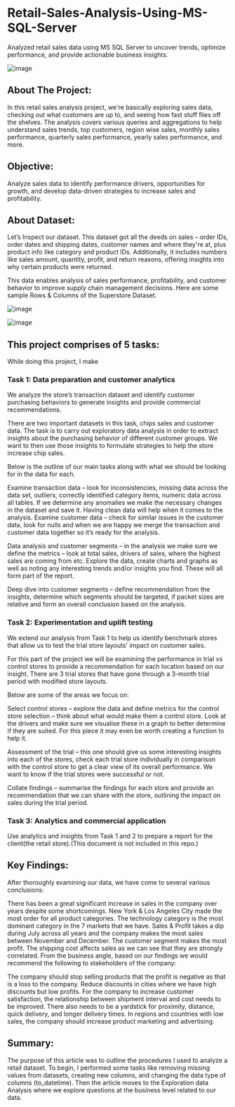 # Retail-Sales-Analysis-Using-MS-SQL-Server
Analyzed retail sales data using MS SQL Server to uncover trends, optimize performance, and provide actionable business insights.

![image](https://github.com/user-attachments/assets/f3b88e18-c3dd-4006-bf72-665d2f94e45f)


## About The Project:
In this retail sales analysis project, we're basically exploring sales data, checking out what customers are up to, and seeing how fast stuff flies off the shelves.
The analysis covers various queries and aggregations to help understand sales trends, top customers, region wise sales, monthly sales performance, quarterly sales performance, yearly sales performance, and more.

## Objective: 
Analyze sales data to identify performance drivers, opportunities for growth, and develop data-driven strategies to increase sales and profitability.

## About Dataset:
Let’s Inspect our dataset. This dataset got all the deeds on sales – order IDs, order dates and shipping dates, customer names and where they're at, plus product info like category and product IDs. Additionally, it includes numbers like sales amount, quantity, profit, and return reasons, offering insights into why certain products were returned.

This data enables analysis of sales performance, profitability, and customer behavior to improve supply chain management decisions. Here are some sample Rows & Columns of the Superstore Dataset.

![image](https://github.com/user-attachments/assets/a7da8742-6dfd-4da9-897a-d8fb29034a85)

![image](https://github.com/user-attachments/assets/598c106a-b7e4-4b34-9b9d-6f8bbae9e64e)

## This project comprises of 5 tasks:
While doing this project, I make 
### Task 1: Data preparation and customer analytics
We analyze the store’s transaction dataset and identify customer purchasing behaviors to generate insights and provide commercial recommendations.

There are two important datasets in this task, chips sales and customer data. The task is to carry out exploratory data analysis in order to extract insights about the purchasing behavior of different customer groups. We want to then use those insights to formulate strategies to help the store increase chip sales.

Below is the outline of our main tasks along with what we should be looking for in the data for each.

Examine transaction data – look for inconsistencies, missing data across the data set, outliers, correctly identified category items, numeric data across all tables. If we determine any anomalies we make the necessary changes in the dataset and save it. Having clean data will help when it comes to the analysis. Examine customer data – check for similar issues in the customer data, look for nulls and when we are happy we merge the transaction and customer data together so it’s ready for the analysis.

Data analysis and customer segments – in the analysis we make sure we define the metrics – look at total sales, drivers of sales, where the highest sales are coming from etc. Explore the data, create charts and graphs as well as noting any interesting trends and/or insights you find. These will all form part of the report.

Deep dive into customer segments – define recommendation from the insights, determine which segments should be targeted, if packet sizes are relative and form an overall conclusion based on the analysis.

### Task 2: Experimentation and uplift testing
We extend our analysis from Task 1 to help us identify benchmark stores that allow us to test the trial store layouts' impact on customer sales.

For this part of the project we will be examining the performance in trial vs control stores to provide a recommendation for each location based on our insight. There are 3 trial stores that have gone through a 3-month trial period with modified store layouts.

Below are some of the areas we focus on:

Select control stores – explore the data and define metrics for the control store selection – think about what would make them a control store. Look at the drivers and make sure we visualise these in a graph to better determine if they are suited. For this piece it may even be worth creating a function to help it.

Assessment of the trial – this one should give us some interesting insights into each of the stores, check each trial store individually in comparison with the control store to get a clear view of its overall performance. We want to know if the trial stores were successful or not.

Collate findings – summarise the findings for each store and provide an recommendation that we can share with the store, outlining the impact on sales during the trial period.

### Task 3: Analytics and commercial application
Use analytics and insights from Task 1 and 2 to prepare a report for the client(the retail store).(This document is not included in this repo.)

## Key Findings:
After thoroughly examining our data, we have come to several various conclusions:

There has been a great significant increase in sales in the company over years despite some shortcomings.
New York & Los Angeles City made the most order for all product categories.
The technology category is the most dominant category in the 7 markets that we have.
Sales & Profit takes a dip during July across all years and the company makes the most sales between November and December.
The customer segment makes the most profit.
The shipping cost affects sales as we can see that they are strongly correlated.
From the business angle, based on our findings we would recommend the following to stakeholders of the company:

The company should stop selling products that the profit is negative as that is a loss to the company.
Reduce discounts in cities where we have high discounts but low profits.
For the company to increase customer satisfaction, the relationship between shipment interval and cost needs to be improved. There also needs to be a yardstick for proximity, distance, quick delivery, and longer delivery times.
In regions and countries with low sales, the company should increase product marketing and advertising.

## Summary:
The purpose of this article was to outline the procedures I used to analyze a retail dataset. To begin, I performed some tasks like removing missing values from datasets, creating new columns, and changing the data type of columns (to_datetime). Then the article moves to the Exploration data Analysis where we explore questions at the business level related to our data.
